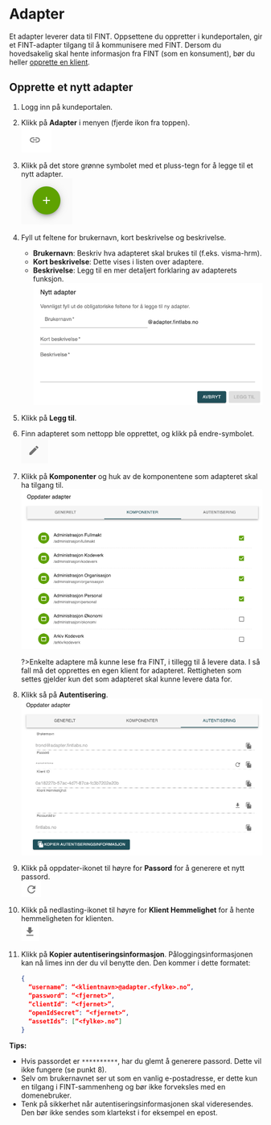 # Adapter

Et adapter leverer data til FINT. Oppsettene du oppretter i kundeportalen, gir et FINT-adapter tilgang til å kommunisere med FINT.
Dersom du hovedsakelig skal hente informasjon fra FINT (som en konsument), bør du heller [opprette en klient](portal/klient.md).

## Opprette et nytt adapter

1. Logg inn på kundeportalen.

2. Klikk på **Adapter** i menyen (fjerde ikon fra toppen).  
   ![Menyelement adapter](../_media/kundeportal-adapter-1.png)

3. Klikk på det store grønne symbolet med et pluss-tegn for å legge til et nytt adapter.  
   ![Legg til pluss](../_media/kundeportal-adapter-2.png)

4. Fyll ut feltene for brukernavn, kort beskrivelse og beskrivelse.
   - **Brukernavn**: Beskriv hva adapteret skal brukes til (f.eks. visma-hrm).
   - **Kort beskrivelse**: Dette vises i listen over adaptere.
   - **Beskrivelse**: Legg til en mer detaljert forklaring av adapterets funksjon.
   ![Adapter registrering](../_media/kundeportal-adapter-3.png)

5. Klikk på **Legg til**.

6. Finn adapteret som nettopp ble opprettet, og klikk på endre-symbolet.     
   ![Grå blyant](../_media/kundeportal-adapter-4.png)

7. Klikk på **Komponenter** og huk av de komponentene som adapteret skal ha tilgang til.
   ![Huk av komponenter](../_media/kundeportal-adapter-5.png)

   ?>Enkelte adaptere må kunne lese fra FINT, i tillegg til å levere data. I så fall må det opprettes en egen klient for adapteret. Rettigheten som settes gjelder kun det som adapteret skal kunne levere data for. 
 
8. Klikk så på **Autentisering**.
   ![Autentisering](../_media/kundeportal-adapter-6.png)

9. Klikk på oppdater-ikonet til høyre for **Passord** for å generere et nytt passord.  
   ![Generer passord](../_media/kundeportal-adapter-7.png)

10. Klikk på nedlasting-ikonet til høyre for **Klient Hemmelighet** for å hente hemmeligheten for klienten.  
   ![Hent hemmelighet](../_media/kundeportal-adapter-8.png)

11. Klikk på **Kopier autentiseringsinformasjon**. Påloggingsinformasjonen kan nå limes inn der du vil benytte den. Den kommer i dette formatet:

    ```json
    {
      “username”: “<klientnavn>@adapter.<fylke>.no”,
      “password”: “<fjernet>”,
      “clientId”: “<fjernet>”,
      “openIdSecret”: “<fjernet>“,
      “assetIds”: [“<fylke>.no”]
    }
    ```

**Tips:**
- Hvis passordet er `**********`, har du glemt å generere passord. Dette vil ikke fungere (se punkt 8).
- Selv om brukernavnet ser ut som en vanlig e-postadresse, er dette kun en tilgang i FINT-sammenheng og bør ikke forveksles med en domenebruker.
- Tenk på sikkerhet når autentiseringsinformasjonen skal videresendes. Den bør ikke sendes som klartekst i for eksempel en epost.

